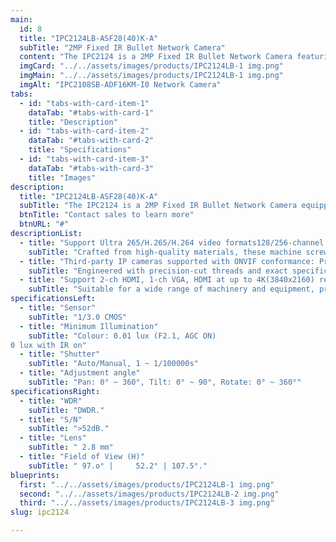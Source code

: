 ```yaml
---
main:
  id: 8
  title: "IPC2124LB-ASF28(40)K-A"
  subTitle: "2MP Fixed IR Bullet Network Camera"
  content: "The IPC2124 is a 2MP Fixed IR Bullet Network Camera featuring a 1/2.9 CMOS sensor for high-quality imaging. It supports 2MP (1920x1080) at 30/25fps and 720P (1280x720) at 30/25fps resolutions. With Ultra H.265, H.265, and H.264 compression, it ensures efficient video streaming. The camera includes a built-in microphone, Smart IR with up to 30m (98ft) of infrared range, and day/night functionality. Additional features include 2D/3D Digital Noise Reduction, Micro SD card support, IP67 protection, and flexible power options via DC12V or PoE. Its 3-axis design allows for easy installation."
  imgCard: "../../assets/images/products/IPC2124LB-1 img.png"
  imgMain: "../../assets/images/products/IPC2124LB-1 img.png"
  imgAlt: "IPC2108SB-ADF16KM-I0 Network Camera"
tabs:
  - id: "tabs-with-card-item-1"
    dataTab: "#tabs-with-card-1"
    title: "Description"
  - id: "tabs-with-card-item-2"
    dataTab: "#tabs-with-card-2"
    title: "Specifications"
  - id: "tabs-with-card-item-3"
    dataTab: "#tabs-with-card-3"
    title: "Images"
description:
  title: "IPC2124LB-ASF28(40)K-A"
  subTitle: "The IPC2124 is a 2MP Fixed IR Bullet Network Camera equipped with a 1/2.9 CMOS sensor, delivering clear and high-quality images. It supports video resolutions of 2MP (1920x1080) at 30/25fps and 720P (1280x720) at 30/25fps, with efficient video compression using Ultra H.265, H.265, and H.264. This camera features a built-in microphone, Smart IR for up to 30m (98ft) of night vision, and day/night functionality for all-round surveillance. It also offers 2D/3D Digital Noise Reduction, Micro SD card support for local storage, and IP67-rated weatherproofing. Powered by either DC12V or PoE, the IPC2124 provides flexible installation options with its 3-axis design."
  btnTitle: "Contact sales to learn more"
  btnURL: "#"
descriptionList:
  - title: "Support Ultra 265/H.265/H.264 video formats128/256-channel input"
    subTitle: "Crafted from high-quality materials, these machine screws are built to withstand the rigors of industrial environments."
  - title: "Third-party IP cameras supported with ONVIF conformance: Profile S, Profile G, Profile C, Profile Q, Profile A, Profile T"
    subTitle: "Engineered with precision-cut threads and exact specifications, ensuring a tight and secure fit for every application."
  - title: "Support 2-ch HDMI, 1-ch VGA, HDMI at up to 4K(3840x2160) resolution"
    subTitle: "Suitable for a wide range of machinery and equipment, providing versatile fastening solutions for various industrial needs."
specificationsLeft:
  - title: "Sensor"
    subTitle: "1/3.0 CMOS"
  - title: "Minimum Illumination"
    subTitle: "Colour: 0.01 lux (F2.1, AGC ON)
0 lux with IR on"
  - title: "Shutter"
    subTitle: "Auto/Manual, 1 ~ 1/100000s"
  - title: "Adjustment angle"
    subTitle: "Pan: 0° ~ 360°, Tilt: 0° ~ 90°, Rotate: 0° ~ 360°"
specificationsRight:
  - title: "WDR"
    subTitle: "DWDR."
  - title: "S/N"
    subTitle: ">52dB."
  - title: "Lens"
    subTitle: "	2.8 mm"
  - title: "Field of View (H)"
    subTitle: "	97.o° | 	52.2° | 107.5°."
blueprints:
  first: "../../assets/images/products/IPC2124LB-1 img.png"
  second: "../../assets/images/products/IPC2124LB-2 img.png"
  third: "../../assets/images/products/IPC2124LB-3 img.png"
slug: ipc2124

---
```

